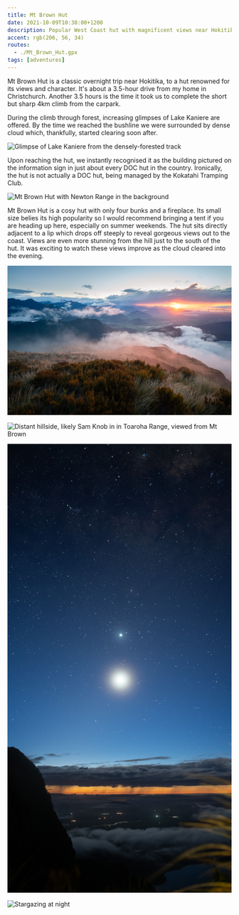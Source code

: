 ```yaml
---
title: Mt Brown Hut
date: 2021-10-09T10:38:00+1200
description: Popular West Coast hut with magnificent views near Hokitika
accent: rgb(206, 56, 34)
routes:
  - ./Mt_Brown_Hut.gpx
tags: [adventures]
---
```


Mt Brown Hut is a classic overnight trip near Hokitika, to a hut renowned for its views and character. It's about a 3.5-hour drive from my home in Christchurch. Another 3.5 hours is the time it took us to complete the short but sharp 4km climb from the carpark.

During the climb through forest, increasing glimpses of Lake Kaniere are offered. By the time we reached the bushline we were surrounded by dense cloud which, thankfully, started clearing soon after.

![Glimpse of Lake Kaniere from the densely-forested track](./DSC08903.jpg)

Upon reaching the hut, we instantly recognised it as the building pictured on the information sign in just about every DOC hut in the country. Ironically, the hut is not actually a DOC hut, being managed by the Kokatahi Tramping Club.

![Mt Brown Hut with Newton Range in the background](./DSC08925.jpg)

Mt Brown Hut is a cosy hut with only four bunks and a fireplace. Its small size belies its high popularity so I would recommend bringing a tent if you are heading up here, especially on summer weekends. The hut sits directly adjacent to a lip which drops off steeply to reveal gorgeous views out to the coast. Views are even more stunning from the hill just to the south of the hut. It was exciting to watch these views improve as the cloud cleared into the evening.

<img src="./DSC08997.jpg" alt="View towards the coast as the clouds clear for sunset. Kokatahi River is prominent." class="prose-custom-w-full" />

![Distant hillside, likely Sam Knob in in Toaroha Range, viewed from Mt Brown](./DSC08956.jpg)

![Moon and a planet after dusk. The lingering sunlight illuminates the rain below the distant clouds.](./DSC09000.jpg)

<img src="./DSC09019.jpg" alt="Stargazing at night" class="prose-custom-w-full" />
